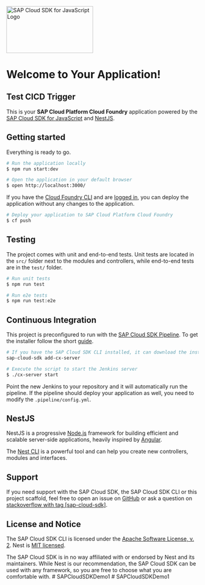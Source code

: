 <a href="https://community.sap.com/topics/cloud-sdk"><img src="https://help.sap.com/doc/2324e9c3b28748a4ae2ad08166d77675/1.0/en-US/logo-with-js.svg" alt="SAP Cloud SDK for JavaScript Logo" height="122.92" width="226.773"/></a>

# Welcome to Your Application!
## Test CICD Trigger

This is your **SAP Cloud Platform Cloud Foundry** application powered by the [SAP Cloud SDK for JavaScript](https://community.sap.com/topics/cloud-sdk) and [NestJS](https://nestjs.com/).

## Getting started

Everything is ready to go. 

```bash
# Run the application locally
$ npm run start:dev

# Open the application in your default browser
$ open http://localhost:3000/
```

If you have the [Cloud Foundry CLI](https://docs.cloudfoundry.org/cf-cli/install-go-cli.html) and are [logged in](https://docs.cloudfoundry.org/cf-cli/getting-started.html#login), you can deploy the application without any changes to the application.

```bash
# Deploy your application to SAP Cloud Platform Cloud Foundry
$ cf push
```

## Testing

The project comes with unit and end-to-end tests. 
Unit tests are located in the `src/` folder next to the modules and controllers, while end-to-end tests are in the `test/` folder.

```bash
# Run unit tests
$ npm run test

# Run e2e tests
$ npm run test:e2e
```

## Continuous Integration

This project is preconfigured to run with the [SAP Cloud SDK Pipeline](https://github.com/SAP/cloud-s4-sdk-pipeline).
To get the installer follow the short [guide](https://github.com/SAP/cloud-s4-sdk-pipeline#download-and-installation).

```bash
# If you have the SAP Cloud SDK CLI installed, it can download the install script for you
sap-cloud-sdk add-cx-server

# Execute the script to start the Jenkins server
$ ./cx-server start
```

Point the new Jenkins to your repository and it will automatically run the pipeline. 
If the pipeline should deploy your application as well, you need to modify the `.pipeline/config.yml`.

## NestJS

NestJS is a progressive [Node.js](http://nodejs.org) framework for building efficient and scalable server-side applications, heavily inspired by [Angular](https://angular.io). 

The [Nest CLI](https://docs.nestjs.com/cli/usages) is a powerful tool and can help you create new controllers, modules and interfaces.

## Support

If you need support with the SAP Cloud SDK, the SAP Cloud SDK CLI or this project scaffold, feel free to open an issue on [GitHub](https://github.com/SAP/cloud-sdk-cli) or ask a question on [stackoverflow with tag [sap-cloud-sdk]](https://stackoverflow.com/questions/tagged/sap-cloud-sdk).

## License and Notice

The SAP Cloud SDK CLI is licensed under the [Apache Software License, v. 2](https://github.com/SAP/cloud-sdk-cli/blob/master/LICENSE). 
Nest is [MIT licensed](https://github.com/nestjs/nest/blob/master/LICENSE).

The SAP Cloud SDK is in no way affiliated with or endorsed by Nest and its maintainers.
While Nest is our recommendation, the SAP Cloud SDK can be used with any framework, so you are free to choose what you are comfortable with.
#   S A P C l o u d S D K D e m o 1 
 
 #   S A P C l o u d S D K D e m o 1 
 
 